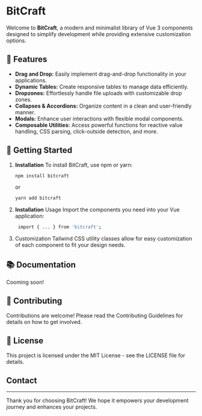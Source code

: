 # BitCraft

Welcome to **BitCraft**, a modern and minimalist library of Vue 3 components designed to simplify development while providing extensive customization options.

## 🚀 Features

-   **Drag and Drop:** Easily implement drag-and-drop functionality in your applications.
-   **Dynamic Tables:** Create responsive tables to manage data efficiently.
-   **Dropzones:** Effortlessly handle file uploads with customizable drop zones.
-   **Collapses & Accordions:** Organize content in a clean and user-friendly manner.
-   **Modals:** Enhance user interactions with flexible modal components.
-   **Composable Utilities:** Access powerful functions for reactive value handling, CSS parsing, click-outside detection, and more.

## 🌱 Getting Started

1. **Installation**
   To install BitCraft, use npm or yarn:

    ```bash
    npm install bitcraft
    ```

    or

    ```bash
    yarn add bitcraft
    ```

2. **Installation**
   Usage Import the components you need into your Vue application:
    ```bash
     import { ... } from 'bitcraft';
    ```
3. Customization Tailwind CSS utility classes allow for easy customization of each component to fit your design needs.

## 📚 Documentation

<!-- Please refer to the documentation for detailed usage instructions, examples, and API references. Coming soon! -->

Cooming soon!

## 🤝 Contributing

Contributions are welcome! Please read the Contributing Guidelines for details on how to get involved.

## 📄 License

This project is licensed under the MIT License - see the LICENSE file for details.

## Contact

<!--For inquiries, please reach out to [guiurm@gmail.com].-->

<hr/>

Thank you for choosing BitCraft! We hope it empowers your development journey and enhances your projects.
